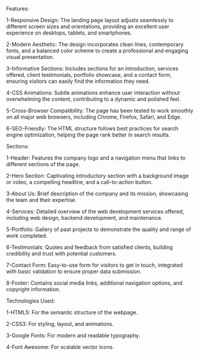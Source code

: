 Features:

1-Responsive Design: The landing page layout adjusts seamlessly to different screen sizes and orientations, providing an excellent user experience on desktops, tablets, and smartphones.

2-Modern Aesthetic: The design incorporates clean lines, contemporary fonts, and a balanced color scheme to create a professional and engaging visual presentation.

3-Informative Sections: Includes sections for an introduction, services offered, client testimonials, portfolio showcase, and a contact form, ensuring visitors can easily find the information they need.

4-CSS Animations: Subtle animations enhance user interaction without overwhelming the content, contributing to a dynamic and polished feel.

5-Cross-Browser Compatibility: The page has been tested to work smoothly on all major web browsers, including Chrome, Firefox, Safari, and Edge.

6-SEO-Friendly: The HTML structure follows best practices for search engine optimization, helping the page rank better in search results.

Sections:

1-Header: Features the company logo and a navigation menu that links to different sections of the page.

2-Hero Section: Captivating introductory section with a background image or video, a compelling headline, and a call-to-action button.

3-About Us: Brief description of the company and its mission, showcasing the team and their expertise.

4-Services: Detailed overview of the web development services offered, including web design, backend development, and maintenance.

5-Portfolio: Gallery of past projects to demonstrate the quality and range of work completed.

6-Testimonials: Quotes and feedback from satisfied clients, building credibility and trust with potential customers.

7-Contact Form: Easy-to-use form for visitors to get in touch, integrated with basic validation to ensure proper data submission.

8-Footer: Contains social media links, additional navigation options, and copyright information.

Technologies Used:

1-HTML5: For the semantic structure of the webpage.

2-CSS3: For styling, layout, and animations.

3-Google Fonts: For modern and readable typography.

4-Font Awesome: For scalable vector icons.
